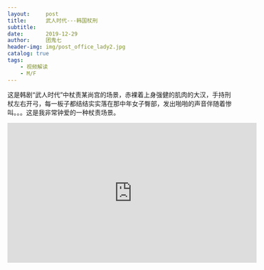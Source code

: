 ```yaml
---
layout:     post
title:      武人时代---韩国杖刑
subtitle:   
date:       2019-12-29
author:     团鬼七
header-img: img/post_office_lady2.jpg
catalog: true
tags:
    - 视频解读
    - M/F
---
```


这是韩剧“武人时代”中杖责某尚宫的场景，赤裸着上身强健的肌肉的大汉，手持刑杖左右开弓，每一板子都结结实实落在那中年女子臀部，发出啪啪的声音伴随着惨叫。。。这是我非常钟爱的一种杖责场景。


<iframe width="560" height="315" src="https://d.tube/v/harshsp/63i6bo8rnbi" frameborder="0" allow="accelerometer; autoplay; encrypted-media; gyroscope; picture-in-picture" allowfullscreen></iframe>